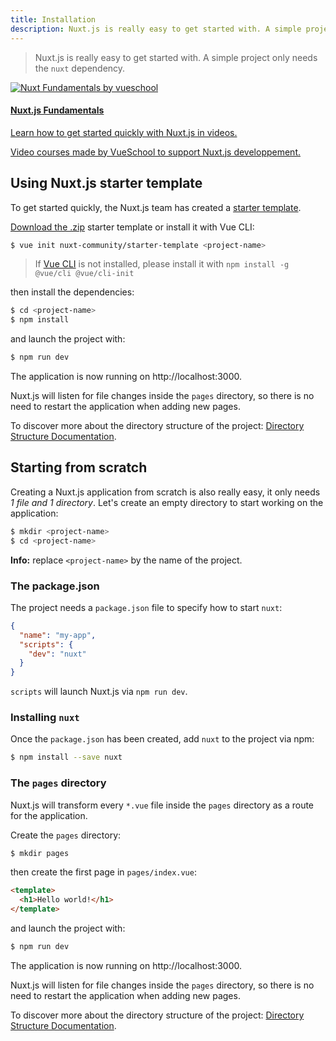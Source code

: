 ```yaml
---
title: Installation
description: Nuxt.js is really easy to get started with. A simple project only needs the `nuxt` dependency.
---
```


> Nuxt.js is really easy to get started with. A simple project only needs the `nuxt` dependency.

<div>
  <a href="https://vueschool.io/courses/nuxtjs-fundamentals/?friend=nuxt" target="_blank" class="Promote">
    <img src="/nuxt-fundamentals.png" srcset="/nuxt-fundamentals-2x.png 2x" alt="Nuxt Fundamentals by vueschool"/>
    <div class="Promote__Content">
      <h4 class="Promote__Content__Title">Nuxt.js Fundamentals</h4>
      <p class="Promote__Content__Description">Learn how to get started quickly with Nuxt.js in videos.</p>
      <p class="Promote__Content__Signature">Video courses made by VueSchool to support Nuxt.js developpement.</p>
    </div>
  </a>
</div>

## Using Nuxt.js starter template

To get started quickly, the Nuxt.js team has created a [starter template](https://github.com/nuxt-community/starter-template).

[Download the .zip](https://github.com/nuxt-community/starter-template/archive/master.zip) starter template or install it with Vue CLI:

```bash
$ vue init nuxt-community/starter-template <project-name>
```

> If [Vue CLI](https://github.com/vuejs/vue-cli) is not installed, please install it with `npm install -g @vue/cli @vue/cli-init`

then install the dependencies:

```bash
$ cd <project-name>
$ npm install
```

and launch the project with:

```bash
$ npm run dev
```

The application is now running on http://localhost:3000.

<div class="Alert">

Nuxt.js will listen for file changes inside the <code>pages</code> directory, so there is no need to restart the application when adding new pages.

</div>

To discover more about the directory structure of the project: [Directory Structure Documentation](/guide/directory-structure).

## Starting from scratch

Creating a Nuxt.js application from scratch is also really easy, it only needs *1 file and 1 directory*. Let's create an empty directory to start working on the application:

```bash
$ mkdir <project-name>
$ cd <project-name>
```

<div class="Alert Alert--nuxt-green">

<b>Info:</b> replace <code>&lt;project-name&gt;</nom-du-projet></code> by the name of the project.

</div>

### The package.json

The project needs a `package.json` file to specify how to start `nuxt`:

```json
{
  "name": "my-app",
  "scripts": {
    "dev": "nuxt"
  }
}
```

`scripts` will launch Nuxt.js via `npm run dev`.

### Installing `nuxt`

Once the `package.json` has been created, add `nuxt` to the project via npm:

```bash
$ npm install --save nuxt
```

### The `pages` directory

Nuxt.js will transform every `*.vue` file inside the `pages` directory as a route for the application.

Create the `pages` directory:

```bash
$ mkdir pages
```

then create the first page in `pages/index.vue`:

```html
<template>
  <h1>Hello world!</h1>
</template>
```

and launch the project with:

```bash
$ npm run dev
```

The application is now running on http://localhost:3000.

<div class="Alert">

Nuxt.js will listen for file changes inside the <code>pages</code> directory, so there is no need to restart the application when adding new pages.

</div>

To discover more about the directory structure of the project: [Directory Structure Documentation](/guide/directory-structure).
